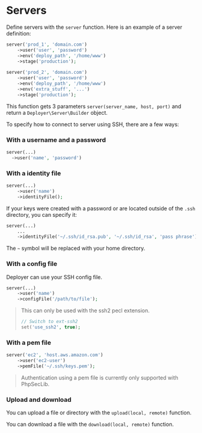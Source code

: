 # Servers

Define servers with the `server` function. Here is an example of a server definition:

~~~ php
server('prod_1', 'domain.com')
    ->user('user', 'password')
    ->env('deploy_path', '/home/www')
    ->stage('production');
    
server('prod_2', 'domain.com')
    ->user('user', 'password')
    ->env('deploy_path', '/home/www')
    ->env('extra_stuff', '...')
    ->stage('production');
~~~

This function gets 3 parameters `server(server_name, host, port)` and return a `Deployer\Server\Builder` object.

To specify how to connect to server using SSH, there are a few ways:

### With a username and a password

~~~ php
server(...)
  ->user('name', 'password')
~~~

### With a identity file

~~~ php
server(...)
    ->user('name')
    ->identityFile();
~~~

If your keys were created with a password or are located outside of the `.ssh` directory, you can specify it:

~~~ php
server(...)
    ...
    ->identityFile('~/.ssh/id_rsa.pub', '~/.ssh/id_rsa', 'pass phrase');
~~~

The `~` symbol  will be replaced with your home directory. 

### With a config file

Deployer can use your SSH config file.

~~~ php
server(...)
    ->user('name')
    ->configFile('/path/to/file');
~~~

> This can only be used with the ssh2 pecl extension.
> ~~~ php
> // Switch to ext-ssh2
> set('use_ssh2', true);
> ~~~

### With a pem file

~~~ php
server('ec2', 'host.aws.amazon.com')
    ->user('ec2-user')
    ->pemFile('~/.ssh/keys.pem');
~~~

> Authentication using a pem file is currently only supported with PhpSecLib.

### Upload and download

You can upload a file or directory with the `upload(local, remote)` function.

You can download a file with the `download(local, remote)` function.
